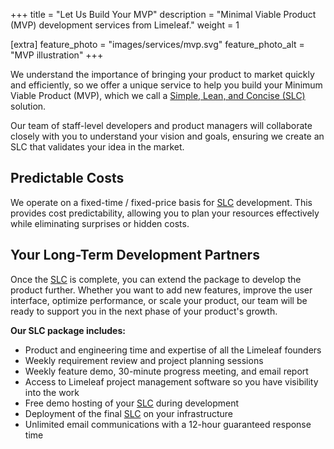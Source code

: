 +++
title = "Let Us Build Your MVP"
description = "Minimal Viable Product (MVP) development services from Limeleaf."
weight = 1

[extra]
feature_photo = "images/services/mvp.svg"
feature_photo_alt = "MVP illustration"
+++

We understand the importance of bringing your product to market quickly and efficiently, so we offer a unique service to help you build your Minimum Viable Product (MVP), which we call a [Simple, Lean, and Concise (SLC)](https://longform.asmartbear.com/slc/ "What is Simple, Lean, and Concise (SLC)?") solution. 

Our team of staff-level developers and product managers will collaborate closely with you to understand your vision and goals, ensuring we create an SLC that validates your idea in the market.

## Predictable Costs

We operate on a fixed-time / fixed-price basis for [SLC](https://longform.asmartbear.com/slc/ "What is Simple, Lean, and Concise (SLC)?") development. This provides cost predictability, allowing you to plan your resources effectively while eliminating surprises or hidden costs.

## Your Long-Term Development Partners

Once the [SLC](https://longform.asmartbear.com/slc/ "What is Simple, Lean, and Concise (SLC)?") is complete, you can extend the package to develop the product further. Whether you want to add new features, improve the user interface, optimize performance, or scale your product, our team will be ready to support you in the next phase of your product's growth.

**Our SLC package includes:**

- Product and engineering time and expertise of all the Limeleaf founders
- Weekly requirement review and project planning sessions
- Weekly feature demo, 30-minute progress meeting, and email report
- Access to Limeleaf project management software so you have visibility into the work
- Free demo hosting of your [SLC](https://longform.asmartbear.com/slc/ "What is Simple, Lean, and Concise (SLC)?") during development
- Deployment of the final [SLC](https://longform.asmartbear.com/slc/ "What is Simple, Lean, and Concise (SLC)?") on your infrastructure
- Unlimited email communications with a 12-hour guaranteed response time